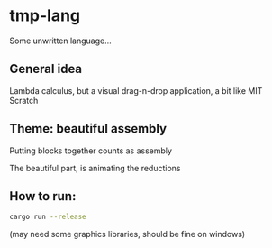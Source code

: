 # tmp-lang

Some unwritten language...

## General idea

Lambda calculus, but a visual drag-n-drop application, a bit like MIT Scratch

## Theme: beautiful assembly

Putting blocks together counts as assembly

The beautiful part, is animating the reductions


## How to run:

```bash
cargo run --release
```
(may need some graphics libraries, should be fine on windows) 
